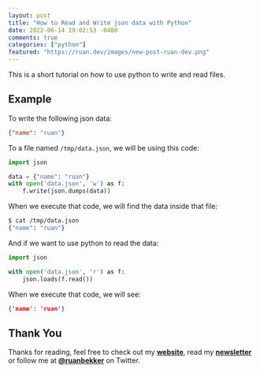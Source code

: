 ```yaml
---
layout: post
title: "How to Read and Write json data with Python"
date: 2022-06-14 19:02:53 -0400
comments: true
categories: ["python"] 
featured: "https://ruan.dev/images/new-post-ruan-dev.png"
---
```


This is a short tutorial on how to use python to write and read files.

## Example

To write the following json data:

```json
{"name": "ruan"}
```

To a file named `/tmp/data.json`, we will be using this code:

```python
import json

data = {"name": "ruan"}
with open('data.json', 'w') as f:
    f.write(json.dumps(data))
```

When we execute that code, we will find the data inside that file:

```bash
$ cat /tmp/data.json
{"name": "ruan"}
```

And if we want to use python to read the data:

```python
import json

with open('data.json', 'r') as f:
    json.loads(f.read())
```

When we execute that code, we will see:

```json
{'name': 'ruan'}
```

## Thank You

Thanks for reading, feel free to check out my **[website](https://ruan.dev)**, read my **[newsletter](http://digests.ruanbekker.com/?via=ruanbekker-blog)** or follow me at **[@ruanbekker](https://twitter.com/ruanbekker)** on Twitter.


